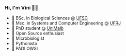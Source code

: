 ### Hi, I'm Vini 🙏🏼

- 🌱  BSc. in Biological Sciences @ [UFSC](http://ufsc.br/)
- 💾  Msc. in Systems and Computer Engineering @ [UFRJ](https://ufrj.br/)
- 🦘  PhD student @ [UniMelb](https://www.unimelb.edu.au/)
- 🔨  Open Source enthusiast
- 🔬  Microbiologist
- 🐍  Pythonista
- 🌊  PADI OWSI
